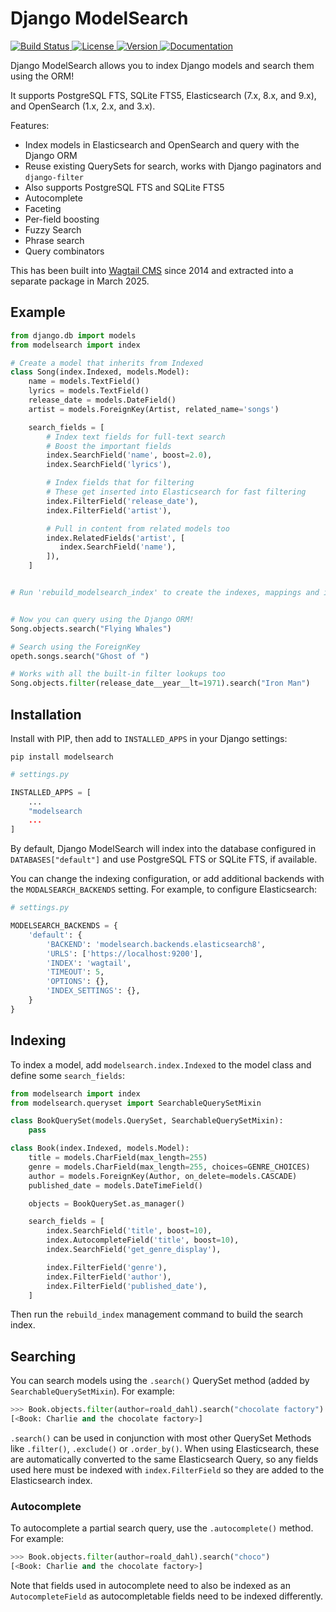 # Django ModelSearch

<p>
    <a href="https://github.com/kaedroho/django-modelsearch/actions">
        <img src="https://github.com/kaedroho/django-modelsearch/workflows/ModelSearch%20CI/badge.svg?branch=main" alt="Build Status" />
    </a>
    <a href="https://opensource.org/licenses/BSD-3-Clause">
        <img src="https://img.shields.io/badge/license-BSD-blue.svg" alt="License" />
    </a>
    <a href="https://pypi.python.org/pypi/modelsearch/">
        <img src="https://img.shields.io/pypi/v/modelsearch.svg" alt="Version" />
    </a>
    <a href="https://django-modelsearch.readthedocs.io/en/latest/">
        <img src="https://img.shields.io/badge/Documentation-blue" alt="Documentation" />
    </a>
</p>

Django ModelSearch allows you to index Django models and search them using the ORM!

It supports PostgreSQL FTS, SQLite FTS5, Elasticsearch (7.x, 8.x, and 9.x), and OpenSearch (1.x, 2.x, and 3.x).

Features:

- Index models in Elasticsearch and OpenSearch and query with the Django ORM
- Reuse existing QuerySets for search, works with Django paginators and `django-filter`
- Also supports PostgreSQL FTS and SQLite FTS5
- Autocomplete
- Faceting
- Per-field boosting
- Fuzzy Search
- Phrase search
- Query combinators

This has been built into [Wagtail CMS](https://github.com/wagtail/wagtail) since 2014 and extracted into a separate package in March 2025.

## Example

```python
from django.db import models
from modelsearch import index

# Create a model that inherits from Indexed
class Song(index.Indexed, models.Model):
    name = models.TextField()
    lyrics = models.TextField()
    release_date = models.DateField()
    artist = models.ForeignKey(Artist, related_name='songs')

    search_fields = [
        # Index text fields for full-text search
        # Boost the important fields
        index.SearchField('name', boost=2.0),
        index.SearchField('lyrics'),

        # Index fields that for filtering
        # These get inserted into Elasticsearch for fast filtering
        index.FilterField('release_date'),
        index.FilterField('artist'),

        # Pull in content from related models too
        index.RelatedFields('artist', [
           index.SearchField('name'),
        ]),
    ]


# Run 'rebuild_modelsearch_index' to create the indexes, mappings and insert the data


# Now you can query using the Django ORM!
Song.objects.search("Flying Whales")

# Search using the ForeignKey
opeth.songs.search("Ghost of ")

# Works with all the built-in filter lookups too
Song.objects.filter(release_date__year__lt=1971).search("Iron Man")
```

## Installation

Install with PIP, then add to `INSTALLED_APPS` in your Django settings:

```shell
pip install modelsearch
```

```python
# settings.py

INSTALLED_APPS = [
    ...
    "modelsearch
    ...
]
```

By default, Django ModelSearch will index into the database configured in `DATABASES["default"]` and use PostgreSQL FTS or SQLite FTS, if available.

You can change the indexing configuration, or add additional backends with the `MODALSEARCH_BACKENDS` setting. For example, to configure Elasticsearch:

```python
# settings.py

MODELSEARCH_BACKENDS = {
    'default': {
        'BACKEND': 'modelsearch.backends.elasticsearch8',
        'URLS': ['https://localhost:9200'],
        'INDEX': 'wagtail',
        'TIMEOUT': 5,
        'OPTIONS': {},
        'INDEX_SETTINGS': {},
    }
}
```

## Indexing

To index a model, add `modelsearch.index.Indexed` to the model class and define some `search_fields`:

```python
from modelsearch import index
from modelsearch.queryset import SearchableQuerySetMixin

class BookQuerySet(models.QuerySet, SearchableQuerySetMixin):
    pass

class Book(index.Indexed, models.Model):
    title = models.CharField(max_length=255)
    genre = models.CharField(max_length=255, choices=GENRE_CHOICES)
    author = models.ForeignKey(Author, on_delete=models.CASCADE)
    published_date = models.DateTimeField()

    objects = BookQuerySet.as_manager()

    search_fields = [
        index.SearchField('title', boost=10),
        index.AutocompleteField('title', boost=10),
        index.SearchField('get_genre_display'),

        index.FilterField('genre'),
        index.FilterField('author'),
        index.FilterField('published_date'),
    ]
```

Then run the `rebuild_index` management command to build the search index.

## Searching

You can search models using the `.search()` QuerySet method (added by `SearchableQuerySetMixin`). For example:

```python
>>> Book.objects.filter(author=roald_dahl).search("chocolate factory")
[<Book: Charlie and the chocolate factory>]
```

`.search()` can be used in conjunction with most other QuerySet Methods like `.filter()`, `.exclude()` or `.order_by()`. When using Elasticsearch, these are automatically converted to the same Elasticsearch Query, so any fields used here must be indexed with `index.FilterField` so they are added to the Elasticsearch index.

### Autocomplete

To autocomplete a partial search query, use the `.autocomplete()` method. For example:

```python
>>> Book.objects.filter(author=roald_dahl).search("choco")
[<Book: Charlie and the chocolate factory>]
```

Note that fields used in autocomplete need to also be indexed as an `AutocompleteField` as autocompletable fields need to be indexed differently.
